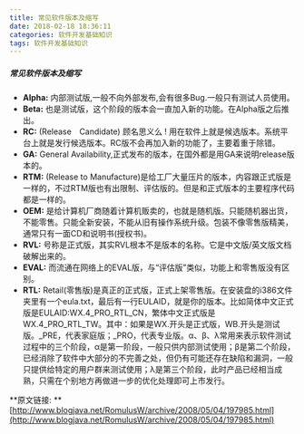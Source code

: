 ```yaml
---
title: 常见软件版本及缩写
date: 2018-02-18 18:36:11
categories: 软件开发基础知识
tags: 软件开发基础知识
---
```


##### 常见软件版本及缩写
  * **Alpha:** 内部测试版,一般不向外部发布,会有很多Bug.一般只有测试人员使用。
  * **Beta:** 也是测试版，这个阶段的版本会一直加入新的功能。在Alpha版之后推出。
  * **RC:** (Release　Candidate) 顾名思义么 ! 用在软件上就是候选版本。系统平台上就是发行候选版本。RC版不会再加入新的功能了，主要着重于除错。
  * **GA:** General Availability,正式发布的版本，在国外都是用GA来说明release版本的。
  * **RTM:** (Release to Manufacture)是给工厂大量压片的版本，内容跟正式版是一样的，不过RTM版也有出限制、评估版的。但是和正式版本的主要程序代码都是一样的。
  * **OEM:** 是给计算机厂商随着计算机贩卖的，也就是随机版。只能随机器出货，不能零售。只能全新安装，不能从旧有操作系统升级。包装不像零售版精美，通常只有一面CD和说明书(授权书)。
  * **RVL:** 号称是正式版，其实RVL根本不是版本的名称。它是中文版/英文版文档破解出来的。
  * **EVAL:** 而流通在网络上的EVAL版，与“评估版”类似，功能上和零售版没有区别。 
  * **RTL:** Retail(零售版)是真正的正式版，正式上架零售版。在安装盘的i386文件夹里有一个eula.txt，最后有一行EULAID，就是你的版本。比如简体中文正式版是EULAID:WX.4_PRO_RTL_CN，繁体中文正式版是WX.4_PRO_RTL_TW。其中：如果是WX.开头是正式版，WB.开头是测试版。_PRE，代表家庭版；_PRO，代表专业版。α、β、λ常用来表示软件测试过程中的三个阶段，α是第一阶段，一般只供内部测试使用；β是第二个阶段，已经消除了软件中大部分的不完善之处，但仍有可能还存在缺陷和漏洞，一般只提供给特定的用户群来测试使用；λ是第三个阶段，此时产品已经相当成熟，只需在个别地方再做进一步的优化处理即可上市发行。

**原文链接: **
[http://www.blogjava.net/RomulusW/archive/2008/05/04/197985.html](http://www.blogjava.net/RomulusW/archive/2008/05/04/197985.html)
